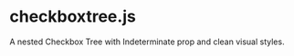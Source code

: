 checkboxtree.js
==========

A nested Checkbox Tree with Indeterminate prop and clean visual styles.
